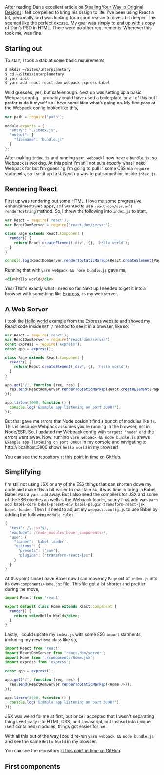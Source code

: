 After reading Dan's excellent article on [Stealing Your Way to Original Designs](http://danmall.me/articles/stealing-your-way-to-original-designs/) I felt compelled to bring his design to life. I've been using React a lot, personally, and was looking for a good reason to dive a bit deeper. This seemed like the perfect excuse. My goal was simply to end up with a copy of Dan's PSD in HTML. There were no other requirements. Wherever this took me, was fine.

## Starting out

To start, I took a stab at some basic requirements,

```bash
$ mkdir ~/Sites/interplanetary
$ cd ~/Sites/interplanetary
$ yarn init
$ yarn add react react-dom webpack express babel
```

Wild guesses, yes, but safe enough. Next up was setting up a basic Webpack config. I probably could have used a boilerplate for all of this but I prefer to do it myself so I have some idea what's going on. My first pass at the Webpack config looked like this,

```javascript
var path = require('path');

module.exports = {
  "entry": "./index.js",
  "output": {
    "filename": "bundle.js"
  }
};
```

After making `index.js` and running `yarn webpack` I now have a `bundle.js`, so Webpack is working. At this point I'm still not sure _exactly_ what I need Webpack for but I'm guessing I'm going to pull in some CSS via `require` statments, so I set it up first. Next up was to put something inside `index.js`.

## Rendering React

First up was rendering out some HTML. I love me some progressive enhancement/web apps, so I wanted to use `react-dom/server`'s `renderToString` method. So, I threw the following into `index.js` to start,

```javascript
var React = require('react');
var ReactDomServer = require('react-dom/server');

class Page extends React.Component {
  render() {
    return React.createElement('div', {}, 'hello world');
  }
}

console.log(ReactDomServer.renderToStaticMarkup(React.createElement(Page)));
```

Running that with `yarn webpack && node bundle.js` gave me,

```html
<div>hello world</div>
```

Yes! That's exactly what I need so far. Next up I needed to get it into a browser with something like [Express](https://expressjs.com), as my web server.

## A Web Server

I took the [Hello world](https://expressjs.com/en/starter/hello-world.html) example from the Express website and shoved my React code inside `GET /` method to see it in a browser, like so:

```javascript
var React = require('react');
var ReactDomServer = require('react-dom/server');
const express = require('express');
const app = express();

class Page extends React.Component {
  render() {
    return React.createElement('div', {}, 'hello world');
  }
}

app.get('/', function (req, res) {
  res.send(ReactDomServer.renderToStaticMarkup(React.createElement(Page)));
});

app.listen(3000, function () {
  console.log('Example app listening on port 3000!');
});

```

But that gave me errors that Node couldn't find a bunch of modules like `fs`. This is because Webpack assumes you're running in the browser, not in Node/SSR. So, I updated my Webpack config with `target: "node"` and the errors went away. Now, running `yarn webpack && node bundle.js` shows `Example app listening on port 3000!` in my console and navigating to http://localhost:3000 shows `hello world` in my browser!

You can see the repository [at this point in time on GitHub](https://github.com/markhuot/interplanetary/tree/c50e1e5bcb08b8cf04e2b110ab4fbeb6f08a50d4).

## Simplifying

I'm still not using JSX or any of the ES6 things that can shorten down my code and make this a bit easier to maintain so, it was time to bring in Babel. Babel was a `yarn add` away. But I also need the compilers for JSX and some of the ES6 niceties as well as the Webpack loader, so my final add was `yarn add babel-core babel-preset-env babel-plugin-transform-react-jsx babel-loader`. Then I'll need to adjust my `webpack.config.js` to use Babel by adding the following `module.rules`,

```javascript
{
  "test": /\.jsx?$/,
  "exclude": /(node_modules|bower_components)/,
  "use": {
    "loader": 'babel-loader',
    "options": {
      "presets": ["env"],
      "plugins": ["transform-react-jsx"]
    }
  }
}
```

At this point since I have Babel now I can move my `Page` out of `index.js` into its own `components/Home.jsx` file. This file got a lot shorter and prettier during the move,

```jsx
import React from 'react';

export default class Home extends React.Component {
  render() {
    return <div>Hello World</div>;
  }
}
```

Lastly, I could update my `index.js` with some ES6 `import` statments, including my new `Home` class like so,

```javascript
import React from 'react';
import ReactDomServer from 'react-dom/server';
import Home from './components/Home.jsx';
import express from 'express';

const app = express();

app.get('/', function (req, res) {
  res.send(ReactDomServer.renderToStaticMarkup(<Home />));
});

app.listen(3000, function () {
  console.log('Example app listening on port 3000!');
});
```

JSX was weird for me at first, but once I accepted that I wasn't separating things vertically into HTML, CSS, and Javascript, but instead into unique (self contained) modules, things got easier for me.

With all this out of the way I could re-run `yarn webpack && node bundle.js` and see the same `Hello World` in my browser.

You can see the repository [at this point in time on GitHub]().

## First components

